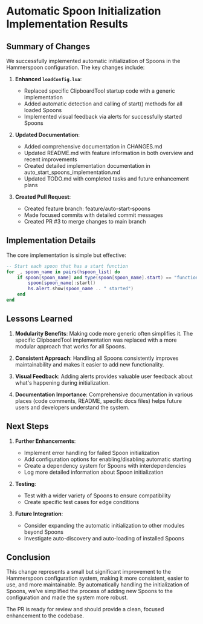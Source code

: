 # Automatic Spoon Initialization Implementation Results

## Summary of Changes
We successfully implemented automatic initialization of Spoons in the Hammerspoon configuration. The key changes include:

1. **Enhanced `loadConfig.lua`**:
   - Replaced specific ClipboardTool startup code with a generic implementation
   - Added automatic detection and calling of start() methods for all loaded Spoons
   - Implemented visual feedback via alerts for successfully started Spoons

2. **Updated Documentation**:
   - Added comprehensive documentation in CHANGES.md
   - Updated README.md with feature information in both overview and recent improvements
   - Created detailed implementation documentation in auto_start_spoons_implementation.md
   - Updated TODO.md with completed tasks and future enhancement plans

3. **Created Pull Request**:
   - Created feature branch: feature/auto-start-spoons
   - Made focused commits with detailed commit messages
   - Created PR #3 to merge changes to main branch

## Implementation Details
The core implementation is simple but effective:

```lua
-- Start each spoon that has a start function
for _, spoon_name in pairs(hspoon_list) do
    if spoon[spoon_name] and type(spoon[spoon_name].start) == "function" then
        spoon[spoon_name]:start()
        hs.alert.show(spoon_name .. " started")
    end
end
```

## Lessons Learned
1. **Modularity Benefits**: Making code more generic often simplifies it. The specific ClipboardTool implementation was replaced with a more modular approach that works for all Spoons.

2. **Consistent Approach**: Handling all Spoons consistently improves maintainability and makes it easier to add new functionality.

3. **Visual Feedback**: Adding alerts provides valuable user feedback about what's happening during initialization.

4. **Documentation Importance**: Comprehensive documentation in various places (code comments, README, specific docs files) helps future users and developers understand the system.

## Next Steps
1. **Further Enhancements**:
   - Implement error handling for failed Spoon initialization
   - Add configuration options for enabling/disabling automatic starting
   - Create a dependency system for Spoons with interdependencies
   - Log more detailed information about Spoon initialization

2. **Testing**:
   - Test with a wider variety of Spoons to ensure compatibility
   - Create specific test cases for edge conditions

3. **Future Integration**:
   - Consider expanding the automatic initialization to other modules beyond Spoons
   - Investigate auto-discovery and auto-loading of installed Spoons

## Conclusion
This change represents a small but significant improvement to the Hammerspoon configuration system, making it more consistent, easier to use, and more maintainable. By automatically handling the initialization of Spoons, we've simplified the process of adding new Spoons to the configuration and made the system more robust.

The PR is ready for review and should provide a clean, focused enhancement to the codebase. 
